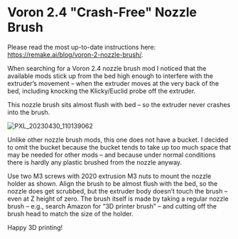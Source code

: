 # Voron 2.4 "Crash-Free" Nozzle Brush

Please read the most up-to-date instructions here: https://remake.ai/blog/voron-2-nozzle-brush/.

When searching for a Voron 2.4 nozzle brush mod I noticed that the available mods stick up from the bed high enough to interfere with the extruder’s movement – when the extruder moves at the very back of the bed, including knocking the Klicky/Euclid probe off the extruder.

This nozzle brush sits almost flush with bed – so the extruder never crashes into the brush.

![PXL_20230430_110139062](https://github.com/kaiaai/voron2_brush/assets/33589365/901913b6-908f-4f7a-ac68-96c57fa8365b)

Unlike other nozzle brush mods, this one does not have a bucket. I decided to omit the bucket because the bucket tends to take up too much space that may be needed for other mods – and because under normal conditions there is hardly any plastic brushed from the nozzle anyway.

Use two M3 screws with 2020 extrusion M3 nuts to mount the nozzle holder as shown. Align the brush to be almost flush with the bed, so the nozzle does get scrubbed, but the extruder body doesn’t touch the brush – even at Z height of zero. The brush itself is made by taking a regular nozzle brush – e.g., search Amazon for “3D printer brush” – and cutting off the brush head to match the size of the holder.

Happy 3D printing!

